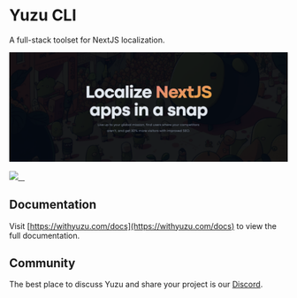 # Yuzu CLI

A full-stack toolset for NextJS localization.

![landing page image](public/landing-page.png)

<p>
  <a aria-label="Yuzu logo" href="https://withyuzu.com">
    <img src="https://img.shields.io/badge/Radish_Workshop?style=for-the-badge&labelColor=000">
  </a>
  <a aria-label="NPM version" href="https://www.npmjs.com/package/withyuzu">
    <img alt="" src="https://img.shields.io/npm/v/withyuzu.svg?style=for-the-badge&labelColor=000000">
  </a>
  <a aria-label="License" href="https://github.com/radishworkshop/yuzu/blob/main/LICENSE.md">
    <img alt="" src="https://img.shields.io/npm/l/withyuzu.svg?style=for-the-badge&labelColor=000000">
  </a>
  <a aria-label="Join the community on Discord" href="https://withyuzu.com/discord">
    <img alt="" src="https://img.shields.io/badge/Join%20the%20community-blueviolet.svg?style=for-the-badge">
  </a>
</p>

## Documentation

Visit [https://withyuzu.com/docs](https://withyuzu.com/docs) to view the full documentation.

## Community

The best place to discuss Yuzu and share your project is our [Discord](https://www.withyuzu.com/discord). 
